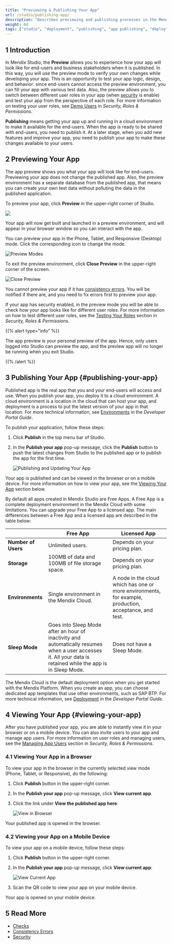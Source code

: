 ```yaml
---
title: "Previewing & Publishing Your App"
url: /studio/publishing-app/
description: "Describes previewing and publishing processes in the Mendix Studio."
weight: 60
tags: ["studio", "deployment", "publishing", "app publishing", "deploy", "deploying", "publish", "preview"]
---
```


## 1 Introduction

In Mendix Studio, the **Preview** allows you to experience how your app will look like for end-users and business stakeholders when it is published. In this way, you will use the preview mode to verify your own changes while developing your app. This is an opportunity to test your app logic, design, and behavior: since end-users cannot access the preview environment, you can fill your app with various test data. Also, the preview allows you to switch between different user roles in your app (when [security](/studio/settings-security/) is enable) and test your app from the perspective of each role. For more information on testing your user roles, see [Demo Users](/studio/settings-security/#demo-users) in *Security, Roles & Permissions*.

**Publishing** means getting your app up and running in a cloud environment to make it available for the end-users. When the app is ready to be shared with end-users, you need to publish it. At a later stage, when you add new features and improve your app, you need to publish your app to make these changes available to your users.  

## 2 Previewing Your App

The app preview shows you what your app will look like for end-users. Previewing your app does not change the published app. Also, the preview environment has a separate database from the published app, that means you can create your own test data without polluting the data in the published application.

To preview your app, click **Preview** in the upper-right corner of Studio. 

![](/attachments/studio/publishing-app/preview.jpg)

Your app will now get built and launched in a preview environment, and will appear in your browser window so you can interact with the app.

You can preview your app in the Phone, Tablet, and Responsive (Desktop) mode. Click the corresponding icon to change the mode.

![Preview Modes](/attachments/studio/publishing-app/preview-modes.jpg)

To exit the preview environment, click **Close Preview** in the upper-right corner of the screen.

![Close Preview](/attachments/studio/publishing-app/close-preview.jpg)

You cannot preview your app if it has [consistency errors](/studio/consistency-errors/). You will be notified if there are, and you need to fix errors first to preview your app.

If your app has security enabled, in the preview mode you will be able to check how your app looks like for different user roles. For more information on how to test different user roles, see the [Testing Your Roles](/studio/settings-security/#testing-your-roles) section in *Security, Roles & Permissions*. 

{{% alert type="info" %}}

The app preview is your personal preview of the app. Hence, only users logged into Studio can preview the app, and the preview app will no longer be running when you exit Studio.  

{{% /alert %}}

## 3 Publishing Your App {#publishing-your-app}

Published app is the real app that you and your end-users will access and use. When you publish your app, you deploy it to a cloud environment. A cloud environment is a location in the cloud that can host your app, and deployment is a process to put the latest version of your app in that location. For more technical information, see [Environments](/developerportal/deploy/environments/) in the *Developer Portal Guide*.

To publish your application, follow these steps:

1. Click **Publish** in the top menu bar of Studio. 
2.  In the **Publish your app** pop-up message, click the **Publish** button to push the latest changes from Studio to the published app or to publish the app for the first time. 

    ![Publishing and Updating Your App](/attachments/studio/publishing-app/publish-button.jpg)

Your app is published and can be viewed in the browser or on a mobile device. For more information on how to view your app, see the [Viewing Your App](#viewing-your-app) section below.

By default all apps created in Mendix Studio are Free Apps. A Free App is a complete deployment environment in the Mendix Cloud with some limitations. You can upgrade your Free App to a licensed app. The main differences between a Free App and a licensed app are described in the table below: 

|                     | Free App                                                     | Licensed App                                                 |
| ------------------- | ------------------------------------------------------------ | ------------------------------------------------------------ |
| **Number of Users** | Unlimited users.                                             | Depends on your pricing plan.                                |
| **Storage**         | 100MB of data and 100MB of file storage space.               | Depends on your pricing plan.                                |
| **Environments**    | Single environment in the Mendix Cloud.                      | A node in the cloud which has one or more environments, for example, production, acceptance, and test. |
| **Sleep Mode**      | Goes into Sleep Mode after an hour of inactivity and automatically resumes when a user accesses it. All your data is retained while the app is in Sleep Mode. | Does not have a Sleep Mode.                                  |

The Mendix Cloud is the default deployment option when you get started with the Mendix Platform. When you create an app, you can choose dedicated app templates that use other environments, such as SAP BTP. For more technical information, see [Deployment](/developerportal/deploy/) in the *Developer Portal Guide*.

## 4 Viewing Your App {#viewing-your-app}

After you have published your app, you are able to instantly view it in your browser or on a mobile device. You can also invite users to your app and manage app users. For more information on user roles and managing users, see the [Managing App Users](/studio/settings-security/#managing-app-users) section in *Security, Roles & Permissions*. 

### 4.1 Viewing Your App in a Browser 

To view your app in the browser in the currently selected view mode (Phone, Tablet, or Responsive), do the following:

1. Click **Publish** button in the upper-right corner.
2. In the **Publish your app** pop-up message, click **View current app**.
3. Click the link under **View the published app here**:

    ![View in Browser](/attachments/studio/publishing-app/view-in-browser.jpg)

Your published app is opened in the browser.

### 4.2 Viewing your App on a Mobile Device

To view your app on a mobile device, follow these steps:

1.  Click **Publish** button in the upper-right corner.

2. In the **Publish your app** pop-up message, click **View current app**:

    ![View Current App](/attachments/studio/publishing-app/view-current-app.jpg)

3. Scan the QR code to view your app on your mobile device.


Your app is opened on your mobile device.

## 5 Read More

* [Checks](/studio/checks/)
* [Consistency Errors](/studio/consistency-errors/)
* [Security](/studio/settings-security/)
